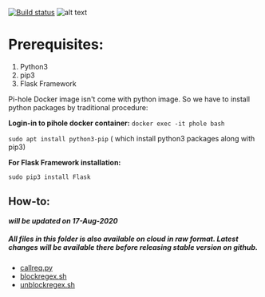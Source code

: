 [![Build status](https://ci.appveyor.com/api/projects/status/31l6ynm0a1fhr2vs/branch/master?svg=true)](https://ci.appveyor.com/project/mrpond/blockthespot/branch/master)
![alt text](https://blob.deepspacelab.dev/trademark/Deepspacelab%20-%20Research%20&%20Development.png "Deep Space Lab")


# Prerequisites:

1. Python3
2. pip3
3. Flask Framework


Pi-hole Docker image isn't come with python image. So we have to install python packages by traditional procedure:

**Login-in to pihole docker container:** `docker exec -it phole bash`

```sudo apt install python3-pip``` ( which install python3 packages along with pip3)


**For Flask Framework installation:**

```sudo pip3 install Flask```



## How-to:

**_will be updated on 17-Aug-2020_**




##### All files in this folder is also available on cloud in raw format. Latest changes will be available there before releasing stable version on github.

- [callreq.py](https://mirazdsl.blob.core.windows.net/docker-pihole/callreq.py)
- [blockregex.sh](https://mirazdsl.blob.core.windows.net/docker-pihole/blockregex.sh)
- [unblockregex.sh](https://mirazdsl.blob.core.windows.net/docker-pihole/unblockregex.sh)

